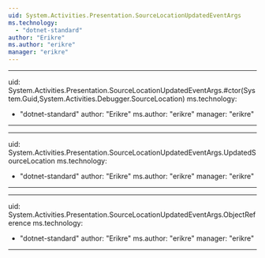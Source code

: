 ```yaml
---
uid: System.Activities.Presentation.SourceLocationUpdatedEventArgs
ms.technology: 
  - "dotnet-standard"
author: "Erikre"
ms.author: "erikre"
manager: "erikre"
---
```


---
uid: System.Activities.Presentation.SourceLocationUpdatedEventArgs.#ctor(System.Guid,System.Activities.Debugger.SourceLocation)
ms.technology: 
  - "dotnet-standard"
author: "Erikre"
ms.author: "erikre"
manager: "erikre"
---

---
uid: System.Activities.Presentation.SourceLocationUpdatedEventArgs.UpdatedSourceLocation
ms.technology: 
  - "dotnet-standard"
author: "Erikre"
ms.author: "erikre"
manager: "erikre"
---

---
uid: System.Activities.Presentation.SourceLocationUpdatedEventArgs.ObjectReference
ms.technology: 
  - "dotnet-standard"
author: "Erikre"
ms.author: "erikre"
manager: "erikre"
---

